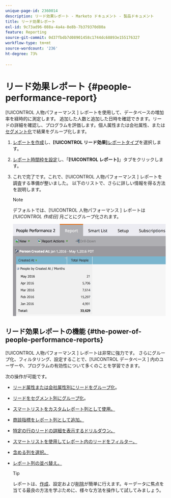 ```yaml
---
unique-page-id: 2360014
description: リード効果レポート - Marketo ドキュメント - 製品ドキュメント
title: リード効果レポート
exl-id: 9c73ad96-088a-4a4a-8e8b-7b379370d80a
feature: Reporting
source-git-commit: 0d37fbdb7d08901458c1744dc68893e155176327
workflow-type: tm+mt
source-wordcount: '236'
ht-degree: 73%

---
```


# リード効果レポート {#people-performance-report}

[!UICONTROL  人物パフォーマンス ] レポートを使用して、データベースの増加率を経時的に測定します。 追加した人数と追加した日時を確認できます。リードの詳細を確認し、プログラムを評価します。個人属性または会社属性、または[セグメント化](/help/marketo/product-docs/personalization/segmentation-and-snippets/segmentation/create-a-segmentation.md)で結果をグループ化します。

1. [レポートを作成](/help/marketo/product-docs/reporting/basic-reporting/creating-reports/create-a-report-in-a-program.md)し、**[!UICONTROL リード効果]**[レポートタイプ](/help/marketo/product-docs/reporting/basic-reporting/report-types/report-type-overview.md)を選択します。

1. [レポート時間枠を設定](/help/marketo/product-docs/reporting/basic-reporting/editing-reports/change-a-report-time-frame.md)し、「**[!UICONTROL レポート]**」タブをクリックします。

1. これで完了です。これで、[!UICONTROL  人物パフォーマンス ] レポートを調査する準備が整いました。 以下のリストで、さらに詳しい情報を得る方法を説明します。

   >[!NOTE]
   >
   >デフォルトでは、[!UICONTROL  人物パフォーマンス ] レポートは *[!UICONTROL 作成日]* 月ごとにグループ化されます。

   ![](assets/one.png)

## リード効果レポートの機能 {#the-power-of-people-performance-reports}

[!UICONTROL  人物パフォーマンス ] レポートは非常に強力です。 さらにグループ化、フィルタリング、設定することで、[!UICONTROL  データベース ] 内のユーザーや、プログラムの有効性について多くのことを学習できます。

次の操作が可能です。

* [リード属性または会社属性別にリードをグループ化](/help/marketo/product-docs/reporting/basic-reporting/report-activity/group-person-reports-by-attribute.md)。
* [リードをセグメント別にグループ化](/help/marketo/product-docs/personalization/segmentation-and-snippets/segmentation/group-person-reports-by-segment.md)。
* [スマートリストをカスタムレポート列として使用。](/help/marketo/product-docs/reporting/basic-reporting/editing-reports/add-custom-columns-to-a-person-report.md)
* [商談指標をレポート列として追加。](/help/marketo/product-docs/reporting/basic-reporting/editing-reports/add-opportunity-columns-to-a-lead-report.md)
* [特定の行のリードの詳細を表示するドリルダウン。](/help/marketo/product-docs/reporting/basic-reporting/report-activity/drill-down-in-a-people-performance-report.md)
* [スマートリストを使用してレポート内のリードをフィルター。](/help/marketo/product-docs/reporting/basic-reporting/editing-reports/filter-people-in-a-report-with-a-smart-list.md)
* [含める列を選択。](/help/marketo/product-docs/reporting/basic-reporting/editing-reports/select-report-columns.md)
* [レポート列の並べ替え。](/help/marketo/product-docs/reporting/basic-reporting/editing-reports/sort-report-on-columns.md)

  >[!TIP]
  >
  >レポートは、[作成](/help/marketo/product-docs/reporting/basic-reporting/creating-reports/create-a-report-in-a-program.md)、設定および[削除](/help/marketo/product-docs/reporting/basic-reporting/report-activity/delete-a-report.md)が簡単に行えます。キーデータに焦点を当てる最良の方法を学ぶために、様々な方法を操作して試してみましょう。
